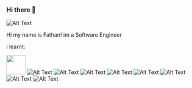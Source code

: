 ### Hi there 👋

![Alt Text](https://c.tenor.com/mGgWY8RkgYMAAAAC/hello-world.gif)

Hi my name is Fathan! im a Software Engineer

i learnt:

<img src="https://cdn.iconscout.com/icon/free/png-128/javascript-3521515-2945018.png" width="50" height="50"/> ![Alt Text](https://cdn.iconscout.com/icon/free/png-128/html-2752158-2284975.png) ![Alt Text](https://cdn.iconscout.com/icon/free/png-128/java-3628857-3029997.png) ![Alt Text](https://cdn.iconscout.com/icon/free/png-128/python-3628999-3030224.png) ![Alt Text](https://cdn.iconscout.com/icon/free/png-128/kotlin-2038873-1720086.png) ![Alt Text](https://cdn.iconscout.com/icon/free/png-128/go-2752178-2284995.png) ![Alt Text](https://cdn.iconscout.com/icon/free/png-128/php-2752101-2284918.png) ![Alt Text](https://cdn.iconscout.com/icon/free/png-128/c-2336965-1982846.png) ![Alt Text](https://cdn.iconscout.com/icon/free/png-128/c-4-226082.png)



